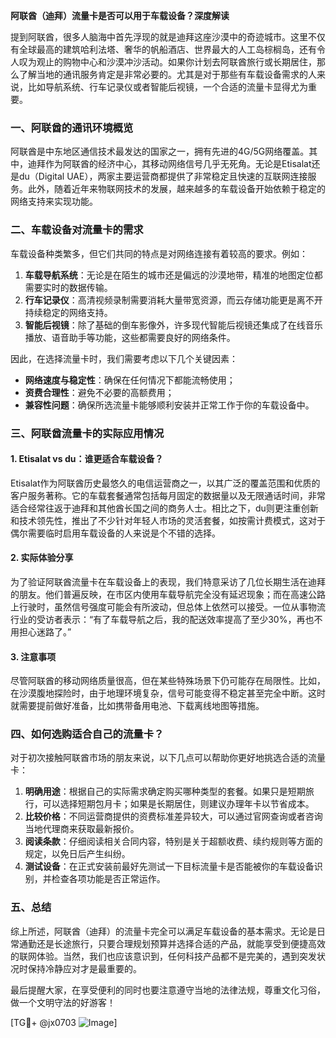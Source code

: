 **阿联酋（迪拜）流量卡是否可以用于车载设备？深度解读**

提到阿联酋，很多人脑海中首先浮现的就是迪拜这座沙漠中的奇迹城市。这里不仅有全球最高的建筑哈利法塔、奢华的帆船酒店、世界最大的人工岛棕榈岛，还有令人叹为观止的购物中心和沙漠冲沙活动。如果你计划去阿联酋旅行或长期居住，那么了解当地的通讯服务肯定是非常必要的。尤其是对于那些有车载设备需求的人来说，比如导航系统、行车记录仪或者智能后视镜，一个合适的流量卡显得尤为重要。

### 一、阿联酋的通讯环境概览

阿联酋是中东地区通信技术最发达的国家之一，拥有先进的4G/5G网络覆盖。其中，迪拜作为阿联酋的经济中心，其移动网络信号几乎无死角。无论是Etisalat还是du（Digital UAE），两家主要运营商都提供了非常稳定且快速的互联网连接服务。此外，随着近年来物联网技术的发展，越来越多的车载设备开始依赖于稳定的网络支持来实现功能。

### 二、车载设备对流量卡的需求

车载设备种类繁多，但它们共同的特点是对网络连接有着较高的要求。例如：

1. **车载导航系统**：无论是在陌生的城市还是偏远的沙漠地带，精准的地图定位都需要实时的数据传输。
2. **行车记录仪**：高清视频录制需要消耗大量带宽资源，而云存储功能更是离不开持续稳定的网络支持。
3. **智能后视镜**：除了基础的倒车影像外，许多现代智能后视镜还集成了在线音乐播放、语音助手等功能，这些都需要良好的网络条件。

因此，在选择流量卡时，我们需要考虑以下几个关键因素：
- **网络速度与稳定性**：确保在任何情况下都能流畅使用；
- **资费合理性**：避免不必要的高额费用；
- **兼容性问题**：确保所选流量卡能够顺利安装并正常工作于你的车载设备中。

### 三、阿联酋流量卡的实际应用情况

#### 1. Etisalat vs du：谁更适合车载设备？

Etisalat作为阿联酋历史最悠久的电信运营商之一，以其广泛的覆盖范围和优质的客户服务著称。它的车载套餐通常包括每月固定的数据量以及无限通话时间，非常适合经常往返于迪拜和其他酋长国之间的商务人士。相比之下，du则更注重创新和技术领先性，推出了不少针对年轻人市场的灵活套餐，如按需计费模式，这对于偶尔需要临时启用车载设备的人来说是个不错的选择。

#### 2. 实际体验分享

为了验证阿联酋流量卡在车载设备上的表现，我们特意采访了几位长期生活在迪拜的朋友。他们普遍反映，在市区内使用车载导航完全没有延迟现象；而在高速公路上行驶时，虽然信号强度可能会有所波动，但总体上依然可以接受。一位从事物流行业的受访者表示：“有了车载导航之后，我的配送效率提高了至少30%，再也不用担心迷路了。”

#### 3. 注意事项

尽管阿联酋的移动网络质量很高，但在某些特殊场景下仍可能存在局限性。比如，在沙漠腹地探险时，由于地理环境复杂，信号可能变得不稳定甚至完全中断。这时就需要提前做好准备，比如携带备用电池、下载离线地图等措施。

### 四、如何选购适合自己的流量卡？

对于初次接触阿联酋市场的朋友来说，以下几点可以帮助你更好地挑选合适的流量卡：

1. **明确用途**：根据自己的实际需求确定购买哪种类型的套餐。如果只是短期旅行，可以选择短期包月卡；如果是长期居住，则建议办理年卡以节省成本。
2. **比较价格**：不同运营商提供的资费标准差异较大，可以通过官网查询或者咨询当地代理商来获取最新报价。
3. **阅读条款**：仔细阅读相关合同内容，特别是关于超额收费、续约规则等方面的规定，以免日后产生纠纷。
4. **测试设备**：在正式安装前最好先测试一下目标流量卡是否能被你的车载设备识别，并检查各项功能是否正常运作。

### 五、总结

综上所述，阿联酋（迪拜）的流量卡完全可以满足车载设备的基本需求。无论是日常通勤还是长途旅行，只要合理规划预算并选择合适的产品，就能享受到便捷高效的联网体验。当然，我们也应该意识到，任何科技产品都不是完美的，遇到突发状况时保持冷静应对才是最重要的。

最后提醒大家，在享受便利的同时也要注意遵守当地的法律法规，尊重文化习俗，做一个文明守法的好游客！

[TG💪+ @jx0703 ![Image](https://github.com/user-attachments/assets/dbca1d08-cadb-493c-b0ec-ad6f7a83f270)]